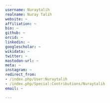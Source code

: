 ```yaml
---
username: Nuraytalih
realname: Nuray Talih
website: ~
affiliation: ~
bio: ~
github: ~
orcid: ~
linkedin: ~
googlescholar: ~
wikidata: ~
twitter: ~
mastodon-url: ~
meta: ~
instagram: ~
redirect_from:
- /index.php/User:Nuraytalih
- /index.php/Special:Contributions/Nuraytalih
email: ~

---
```

